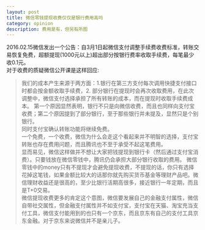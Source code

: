 ```yaml
---
layout: post
title: 微信零钱提现收费仅仅是银行费用高吗
category: opinion
description: 费用是有，但另有所图
---
```

2016.02.15微信发出一个公告：自3月1日起微信支付调整手续费收费标准，转账交易恢复免费，超额提现(1000元以上)超出部分按银行费率收取手续费，每笔最少收0.1元。  
对于收费的质疑微信公开课是这样回应:  
>我们的成本产生来源于两方面：1.银行在第三方支付每次调用快捷支付接口时都会按金额收取手续费，2. 部分银行在提现时会再次收取费用，在此次调整中，微信支付选择承担了所有转账的成本，而在提现时收取手续费成本。
第一个原因显然表明，银行不只是向微信收费，而且也同样向支付宝收费；第二个原因提到了部分银行，至于那些银行并未提及，显然只是个别银行。  
同时支付宝确认转账功能将继续免费。  
一个免费，一个收费，微信为什么会走这个看起来并不明智的选择，支付宝转账也存在费用问题，而且腾讯也不至于承受不起这笔费用。  
显而易见，微信这样做并不想让大家把钱提现到银行卡（然后通过支付宝消费）。只要钱放在微信零钱中，腾讯仍会承担大部分银行收取的费用。 
微信零钱中的money只有不提现才会避免提现收费，不提现的话，你只有选择花掉这笔钱，如果金额比较大的话那你就先购买货币基金等理财产品吧。微信理财收益还是很高的，至少比银行活期高很多，接近银行一年定期，而且是T+0交易。  
微信提现收费更多的肯定这个意图，微信要发展自己的金融支付属性，微信自带社交属性，但金融支付属性并不如支付宝，支付宝在天猫、淘宝充当支付工具，微信支付能用到的也只有一个京东，而且京东有自己的支付工具京东金融。对于京东来说微信并不是亲儿子。  

 